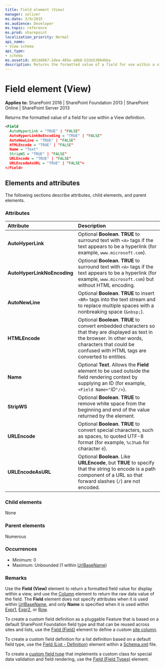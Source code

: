 ```yaml
---
title: Field element (View)
manager: soliver
ms.date: 3/9/2015
ms.audience: Developer
ms.topic: reference
ms.prod: sharepoint
localization_priority: Normal
api_name:
- View schema
api_type:
- schema
ms.assetid: 491dd867-2dea-485e-a0b8-b33e53094bba
description: Returns the formatted value of a field for use within a view definition. 
---
```


# Field element (View)

**Applies to:** SharePoint 2016 | SharePoint Foundation 2013 | SharePoint Online | SharePoint Server 2013
  
Returns the formatted value of a field for use within a View definition. 
  
```XML
<Field
  AutoHyperLink = "TRUE" | "FALSE"
  AutoHyperLinkNoEncoding = "TRUE" | "FALSE"
  AutoNewLine = "TRUE" | "FALSE"
  HTMLEncode = "TRUE" | "FALSE"
  Name = "Text"
  StripWS = "TRUE" | "FALSE"
  URLEncode = "TRUE" | "FALSE"
  URLEncodeAsURL = "TRUE" | "FALSE">
</Field>
```

## Elements and attributes

The following sections describe attributes, child elements, and parent elements.

### Attributes

|**Attribute**|**Description**|
|:-----|:-----|
|**AutoHyperLink** <br/> |Optional **Boolean**. **TRUE** to surround text with `<A>` tags if the text appears to be a hyperlink (for example, `www.microsoft.com`).  <br/> |
|**AutoHyperLinkNoEncoding** <br/> |Optional **Boolean**. **TRUE** to surround text with `<A>` tags if the text appears to be a hyperlink (for example, `www.microsoft.com`) but without HTML encoding.  <br/> |
|**AutoNewLine** <br/> |Optional **Boolean**. **TRUE** to insert `<BR>` tags into the text stream and to replace multiple spaces with a nonbreaking space (`&nbsp;`).  <br/> |
|**HTMLEncode** <br/> |Optional **Boolean**. **TRUE** to convert embedded characters so that they are displayed as text in the browser. In other words, characters that could be confused with HTML tags are converted to entities.  <br/> |
|**Name** <br/> |Optional **Text**. Allows the **Field** element to be used outside the field rendering context by supplying an ID (for example,  `<Field Name="`_ID_`"/>`).  <br/> |
|**StripWS** <br/> |Optional **Boolean**. **TRUE** to remove white space from the beginning and end of the value returned by the element.  <br/> |
|**URLEncode** <br/> |Optional **Boolean**. **TRUE** to convert special characters, such as spaces, to quoted UTF-8 format (for example, `%c3%ab` for character `ë`).  <br/> |
|**URLEncodeAsURL** <br/> |Optional **Boolean**. Like **URLEncode**, but **TRUE** to specify that the string to encode is a path component of a URL so that forward slashes (`/`) are not encoded.  <br/> |
   
### Child elements

None
   
### Parent elements

Numerous 
   
### Occurrences

- Minimum: 0
- Maximum: Unbounded (1 within [UrlBaseName](urlbasename-element-view.md)) 
   
### Remarks

Use the **Field (View)** element to return a formatted field value for display within a view, and use the [Column](column-element-view.md) element to return the raw data value of the field. The **Field** element does not specify attributes when it is used within [UrlBaseName](urlbasename-element-view.md), and only **Name** is specified when it is used within [Expr1](expr1-element-view.md), [Expr2](expr2-element-view.md), or [Row](row-element-site.md).
  
To create a custom field definition as a pluggable Feature that is based on a default SharePoint Foundation field type and that can be reused across sites and lists, use the [Field (Field)](field-element-field.md) element to define a custom [site column](https://msdn.microsoft.com/library/0402b3a7-3665-43df-9769-85e3aa1b2432%28Office.15%29.aspx). 

To create a custom field definition for a list definition based on a default field type, use the [Field (List - Definition)](field-element-list.md) element within a [Schema.xml](https://msdn.microsoft.com/library/c2f01064-80d8-47ee-b602-ecf4c480ac56%28Office.15%29.aspx) file. 

To create a [custom field type](https://msdn.microsoft.com/library/1345b345-226d-443a-918f-af123a3c7b13%28Office.15%29.aspx) that implements a custom class for special data validation and field rendering, use the [Field (Field Types)](field-element-field-types.md) element. 
  
<br/>
